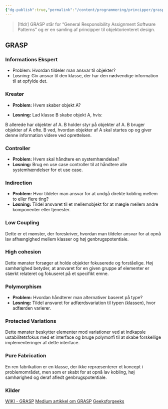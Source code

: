 ```yaml
---
{"dg-publish":true,"permalink":"/content/programmering/principper/grasp/","title":"GRASP","hide":true,"tags":["Principper","Programmering"]}
---
```



> [!tldr]
> GRASP står for “General Responsibility Assignment Software Patterns” og
> er en samling af principper til objektorienteret design.

## GRASP

### Informations Ekspert

- Problem: Hvordan tildeler man ansvar til objekter?
- Løsning: Giv ansvar til den klasse, der har den nødvendige
  information til at opfylde det.

### Kreatør

- **Problem:** Hvem skaber objekt A?

- **Løsning:** Lad klasse B skabe objekt A, hvis:

B allerede har objekter af A.
B holder styr på objekter af A.
B bruger objekter af A ofte.
B ved, hvordan objekter af A skal startes op og giver denne information videre
ved oprettelsen.

### Controller

- **Problem:** Hvem skal håndtere en systemhændelse?
- **Løsning:** Brug en use case controller til at håndtere alle
  systemhændelser for et use case.

### Indirection

- **Problem:** Hvor tildeler man ansvar for at undgå direkte kobling mellem
  to eller flere ting?
- **Løsning:** Tildel ansvaret til et mellemobjekt for at mægle mellem andre
  komponenter eller tjenester.

### Low Coupling

Dette er et mønster, der foreskriver, hvordan man tildeler ansvar for at opnå
lav afhængighed mellem klasser og høj genbrugspotentiale.

### High cohesion

Dette mønster forsøger at holde objekter fokuserede og forståelige. Høj
samhørighed betyder, at ansvaret for en given gruppe af elementer er
stærkt relateret og fokuseret på et specifikt emne.

### Polymorphism

- **Problem:** Hvordan håndterer man alternativer baseret på type?
- **Løsning:** Tildel ansvaret for adfærdsvariation til typen (klassen), hvor
  adfærden varierer.

### Protected Variations

Dette mønster beskytter elementer mod variationer ved at indkapsle
ustabilitetsfokus med et interface og bruge polymorfi til at skabe
forskellige implementeringer af dette interface.

### Pure Fabrication

En ren fabrikation er en klasse, der ikke repræsenterer et koncept i
problemområdet, men som er skabt for at opnå lav kobling, høj samhørighed
og deraf afledt genbrugspotentiale.

### Kilder

[WIKI - GRASP](<https://en.wikipedia.org/wiki/GRASP_(object-oriented_design)>)
[Medium artikkel om GRASP](https://patrickkarsh.medium.com/object-oriented-design-with-grasp-principles-8049fa63e52)
[Geeksforgeeks](https://www.geeksforgeeks.org/grasp-design-principles-in-ooad/)
